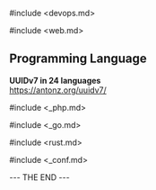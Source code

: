 #include <devops.md>

#include <web.md>

## Programming Language

**UUIDv7 in 24 languages**  
https://antonz.org/uuidv7/

#include <_php.md>

#include <_go.md>

#include <rust.md>

#include <_conf.md>

--- THE END ---

